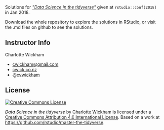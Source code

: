 Solutions for [*"Data Science in the tidyverse"*](https://github.com/cwickham/data-science-in-tidyverse) given at `rstudio::conf(2018)` in Jan 2018. 

Download the whole repository to explore the solutions in RStudio, or visit the .md files on github to see the solutions.

## Instructor Info

Charlotte Wickham

-   [cwickham@gmail.com](cwickham@gmail.com)
-   [cwick.co.nz](http://www.cwick.co.nz)
-   @[cvwickham](http://www.twitter.com/cvwickham)

## License

<a rel="license" href="http://creativecommons.org/licenses/by/4.0/"><img alt="Creative Commons License" style="border-width:0" src="https://i.creativecommons.org/l/by/4.0/88x31.png" /></a>

<span xmlns:dct="http://purl.org/dc/terms/" property="dct:title">*Data Science in the tidyverse*</span> by <a xmlns:cc="http://creativecommons.org/ns#" href="https://github.com/cwickham/data-science-in-the-tidyverse" property="cc:attributionName" rel="cc:attributionURL">Charlotte Wickham</a> is licensed under a <a rel="license" href="http://creativecommons.org/licenses/by/4.0/">Creative Commons Attribution 4.0 International License</a>.  Based on a work at <a xmlns:dct="http://purl.org/dc/terms/" href="https://github.com/rstudio/master-the-tidyverse" rel="dct:source">https://github.com/rstudio/master-the-tidyverse</a>.
